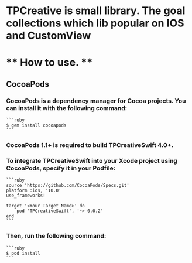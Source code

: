 # TPCreative is small library. The goal collections which lib popular on IOS and CustomView


# ** How to use. **


## CocoaPods

### CocoaPods is a dependency manager for Cocoa projects. You can install it with the following command:

    ```ruby
    $ gem install cocoapods
    ```

### CocoaPods 1.1+ is required to build TPCreativeSwift 4.0+.

### To integrate TPCreativeSwift into your Xcode project using CocoaPods, specify it in your Podfile:
    
    ```ruby
    source 'https://github.com/CocoaPods/Specs.git'
    platform :ios, '10.0'
    use_frameworks!

    target '<Your Target Name>' do
        pod 'TPCreativeSwift', '~> 0.0.2'
    end
    ```

### Then, run the following command:
    ```ruby
    $ pod install
    ```
